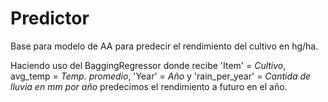 # Predictor
Base para modelo de AA para predecir el rendimiento del cultivo en hg/ha. 

Haciendo uso del BaggingRegressor donde recibe 'Item' = *Cultivo*, avg_temp = *Temp. promedio*, 'Year' = *Año* y 'rain_per_year' = *Cantida de lluvia en mm por año* predecimos el rendimiento a futuro en el año.



 
